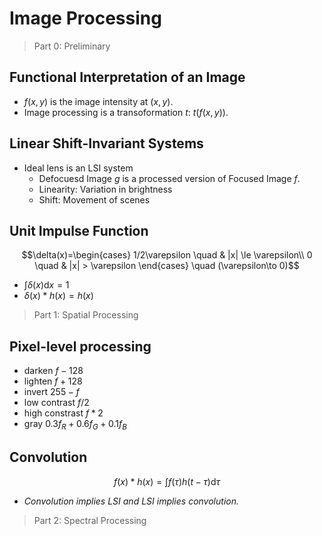 # Image Processing

> Part 0: Preliminary

## Functional Interpretation of an Image

- $f(x,y)$ is the image intensity at $(x,y)$.
- Image processing is a transoformation $t$: $t(f(x,y))$.

## Linear Shift-Invariant Systems

- Ideal lens is an LSI system
  - Defocuesd Image $g$ is a processed version of Focused Image $f$.
  - Linearity: Variation in brightness
  - Shift: Movement of scenes

## Unit Impulse Function

$$\delta(x)=\begin{cases}
    1/2\varepsilon \quad & |x| \le \varepsilon\\
    0 \quad & |x| > \varepsilon
\end{cases} \quad (\varepsilon\to 0)$$

- $\int \delta(x) \mathrm{d}x = 1$
- $\delta(x)*h(x) = h(x)$

> Part 1: Spatial Processing

## Pixel-level processing

- darken $f-128$
- lighten $f + 128$
- invert $255-f$
- low contrast $f/2$
- high constrast $f * 2$
- gray $0.3f_R+0.6f_G+0.1f_B$

## Convolution

$$f(x) * h(x) = \int f(\tau)h(t-\tau)\mathrm{d}\tau$$

- *Convolution implies LSI and LSI implies convolution.*

> Part 2: Spectral Processing
